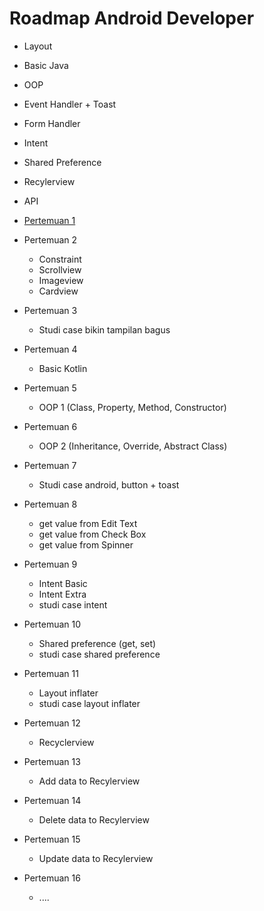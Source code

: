 # Roadmap Android Developer

- Layout
- Basic Java
- OOP
- Event Handler + Toast
- Form Handler
- Intent
- Shared Preference
- Recylerview
- API

- [Pertemuan 1](dosc/pertemuan1.md)
- Pertemuan 2
  - Constraint
  - Scrollview
  - Imageview
  - Cardview
- Pertemuan 3
  - Studi case bikin tampilan bagus
- Pertemuan 4
  - Basic Kotlin
- Pertemuan 5
  - OOP 1 (Class, Property, Method, Constructor)
- Pertemuan 6
  - OOP 2 (Inheritance, Override, Abstract Class)
- Pertemuan 7
  - Studi case android, button + toast
- Pertemuan 8
  - get value from Edit Text
  - get value from Check Box
  - get value from Spinner
- Pertemuan 9
  - Intent Basic
  - Intent Extra
  - studi case intent
- Pertemuan 10
  - Shared preference (get, set)
  - studi case shared preference
- Pertemuan 11
  - Layout inflater
  - studi case layout inflater
- Pertemuan 12
  - Recyclerview
- Pertemuan 13
  - Add data to Recylerview
- Pertemuan 14
  - Delete data to Recylerview
- Pertemuan 15
  - Update data to Recylerview
- Pertemuan 16
  - ....
